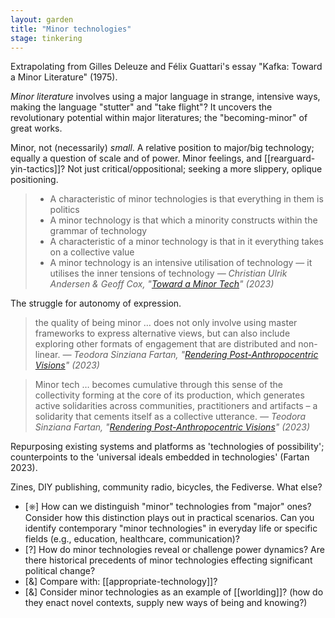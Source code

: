 ```yaml
---  
layout: garden
title: "Minor technologies"
stage: tinkering
---
```


Extrapolating from Gilles Deleuze and Félix Guattari's essay "Kafka: Toward a Minor Literature" (1975).

_Minor literature_ involves using a major language in strange, intensive ways, making the language "stutter" and "take flight"? It uncovers the revolutionary potential within major literatures; the "becoming-minor" of great works.

Minor, not (necessarily) _small_. A relative position to major/big technology; equally a question of scale and of power. Minor feelings, and [[rearguard-yin-tactics]]? Not just critical/oppositional; seeking a more slippery, oplique positioning.

> - A characteristic of minor technologies is that everything in them is politics
> - A minor technology is that which a minority constructs within the grammar of technology
> - A characteristic of a minor technology is that in it everything takes on a collective value
> - A minor technology is an intensive utilisation of technology — it utilises the inner tensions of technology
<cite>— Christian Ulrik Andersen & Geoff Cox, "[Toward a Minor Tech](https://doi.org/10.7146/aprja.v12i1.140431)" (2023)</cite>

The struggle for autonomy of expression.

> the quality of being minor … does not only involve using master frameworks to express alternative views, but can also include exploring other formats of engagement that are distributed and non-linear.
<cite>— Teodora Sinziana Fartan, "[Rendering Post-Anthropocentric Visions](https://doi.org/10.7146/aprja.v12i1.140437)" (2023)</cite>

> Minor tech … becomes cumulative through this sense of the collectivity forming at the core of its production, which generates active solidarities across communities, practitioners and artifacts – a solidarity that cements itself as a collective utterance.
<cite>— Teodora Sinziana Fartan, "[Rendering Post-Anthropocentric Visions](https://doi.org/10.7146/aprja.v12i1.140437)" (2023)</cite>

Repurposing existing systems and platforms as 'technologies of possibility'; counterpoints to the 'universal ideals embedded in technologies' (Fartan 2023).

Zines, DIY publishing, community radio, bicycles, the Fediverse. What else?

- [⎈] How can we distinguish "minor" technologies from "major" ones? Consider how this distinction plays out in practical scenarios. Can you identify contemporary "minor technologies" in everyday life or specific fields (e.g., education, healthcare, communication)?
- [?] How do minor technologies reveal or challenge power dynamics? Are there historical precedents of minor technologies effecting significant political change?
- [&] Compare with: [[appropriate-technology]]?
- [&] Consider minor technologies as an example of [[worlding]]? (how do they enact novel contexts, supply new ways of being and knowing?)